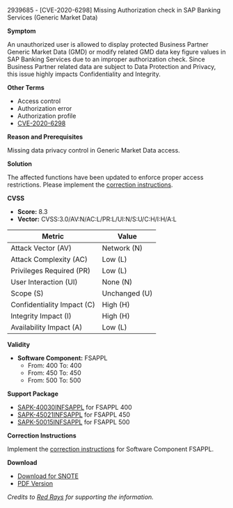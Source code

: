 2939685 - [CVE-2020-6298] Missing Authorization check in SAP Banking Services (Generic Market Data)

**Symptom**

An unauthorized user is allowed to display protected Business Partner Generic Market Data (GMD) or modify related GMD data key figure values in SAP Banking Services due to an improper authorization check. Since Business Partner related data are subject to Data Protection and Privacy, this issue highly impacts Confidentiality and Integrity.

**Other Terms**

- Access control
- Authorization error
- Authorization profile
- [CVE-2020-6298](https://cve.mitre.org/cgi-bin/cvename.cgi?name=CVE-2020-6298)

**Reason and Prerequisites**

Missing data privacy control in Generic Market Data access.

**Solution**

The affected functions have been updated to enforce proper access restrictions. Please implement the [correction instructions](https://me.sap.com/corrins/0002939685/1534).

**CVSS**

- **Score:** 8.3
- **Vector:** CVSS:3.0/AV:N/AC:L/PR:L/UI:N/S:U/C:H/I:H/A:L

| Metric                  | Value           |
|-------------------------|-----------------|
| Attack Vector (AV)      | Network (N)     |
| Attack Complexity (AC)  | Low (L)         |
| Privileges Required (PR)| Low (L)         |
| User Interaction (UI)   | None (N)        |
| Scope (S)               | Unchanged (U)   |
| Confidentiality Impact (C)| High (H)      |
| Integrity Impact (I)    | High (H)        |
| Availability Impact (A) | Low (L)         |

**Validity**

- **Software Component:** FSAPPL
  - From: 400 To: 400
  - From: 450 To: 450
  - From: 500 To: 500

**Support Package**

- [SAPK-40030INFSAPPL](https://me.sap.com/supportpackage/SAPK-40030INFSAPPL) for FSAPPL 400
- [SAPK-45021INFSAPPL](https://me.sap.com/supportpackage/SAPK-45021INFSAPPL) for FSAPPL 450
- [SAPK-50015INFSAPPL](https://me.sap.com/supportpackage/SAPK-50015INFSAPPL) for FSAPPL 500

**Correction Instructions**

Implement the [correction instructions](https://me.sap.com/corrins/0002939685/1534) for Software Component FSAPPL.

**Download**

- [Download for SNOTE](https://notesdownloads.sap.com/note/0040000001337252020)
- [PDF Version](https://userapps.support.sap.com/sap/support/sfm/notes/print/0002939685?language=en-US&token=10D830AF4D32DB10C8E67E54D8D8F851)

*Credits to [Red Rays](https://redrays.io) for supporting the information.*